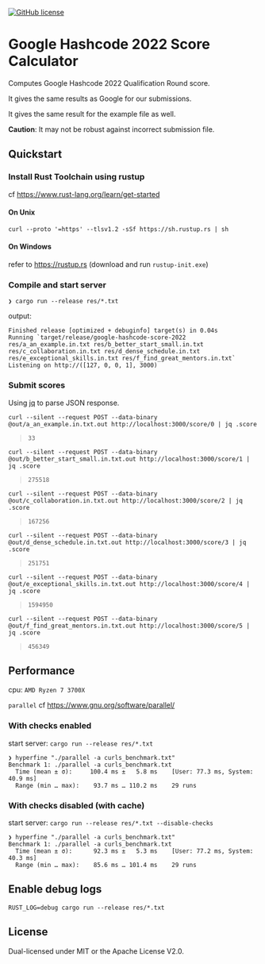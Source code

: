 [![GitHub license](https://img.shields.io/github/license/PicoJr/google-hashcode-score-2022)](https://github.com/PicoJr/google-hashcode-score-2022/blob/master/LICENSE)

# Google Hashcode 2022 Score Calculator

Computes Google Hashcode 2022 Qualification Round score.

It gives the same results as Google for our submissions.

It gives the same result for the example file as well.

**Caution**: It may not be robust against incorrect submission file.

## Quickstart

### Install Rust Toolchain using rustup

cf https://www.rust-lang.org/learn/get-started

#### On Unix

```
curl --proto '=https' --tlsv1.2 -sSf https://sh.rustup.rs | sh
```

#### On Windows

refer to https://rustup.rs (download and run `rustup-init.exe`)

### Compile and start server

```
❯ cargo run --release res/*.txt
```

output:

```
Finished release [optimized + debuginfo] target(s) in 0.04s
Running `target/release/google-hashcode-score-2022 res/a_an_example.in.txt res/b_better_start_small.in.txt res/c_collaboration.in.txt res/d_dense_schedule.in.txt res/e_exceptional_skills.in.txt res/f_find_great_mentors.in.txt`
Listening on http://([127, 0, 0, 1], 3000)
```

### Submit scores

Using [jq](https://github.com/stedolan/jq) to parse JSON response.

```
curl --silent --request POST --data-binary @out/a_an_example.in.txt.out http://localhost:3000/score/0 | jq .score
```

> `33`

```
curl --silent --request POST --data-binary @out/b_better_start_small.in.txt.out http://localhost:3000/score/1 | jq .score
```

> `275518`

```
curl --silent --request POST --data-binary @out/c_collaboration.in.txt.out http://localhost:3000/score/2 | jq .score
```

> `167256`

```
curl --silent --request POST --data-binary @out/d_dense_schedule.in.txt.out http://localhost:3000/score/3 | jq .score
```

> `251751`

```
curl --silent --request POST --data-binary @out/e_exceptional_skills.in.txt.out http://localhost:3000/score/4 | jq .score
```

> `1594950`

```
curl --silent --request POST --data-binary @out/f_find_great_mentors.in.txt.out http://localhost:3000/score/5 | jq .score
```

> `456349`


## Performance

cpu: `AMD Ryzen 7 3700X`

`parallel` cf <https://www.gnu.org/software/parallel/>

### With checks enabled

start server: `cargo run --release res/*.txt`

```
❯ hyperfine "./parallel -a curls_benchmark.txt"
Benchmark 1: ./parallel -a curls_benchmark.txt
  Time (mean ± σ):     100.4 ms ±   5.8 ms    [User: 77.3 ms, System: 40.9 ms]
  Range (min … max):    93.7 ms … 110.2 ms    29 runs
```

### With checks disabled (with cache)

start server: `cargo run --release res/*.txt --disable-checks`

```
❯ hyperfine "./parallel -a curls_benchmark.txt"
Benchmark 1: ./parallel -a curls_benchmark.txt
  Time (mean ± σ):      92.3 ms ±   5.3 ms    [User: 77.2 ms, System: 40.3 ms]
  Range (min … max):    85.6 ms … 101.4 ms    29 runs
```

## Enable debug logs

```
RUST_LOG=debug cargo run --release res/*.txt
```

## License

Dual-licensed under MIT or the Apache License V2.0.
